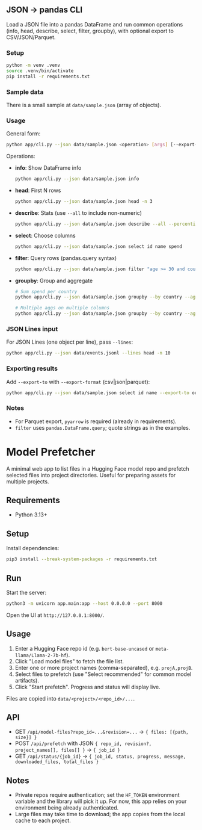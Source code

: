 ## JSON → pandas CLI

Load a JSON file into a pandas DataFrame and run common operations (info, head, describe, select, filter, groupby), with optional export to CSV/JSON/Parquet.

### Setup

```bash
python -m venv .venv
source .venv/bin/activate
pip install -r requirements.txt
```

### Sample data

There is a small sample at `data/sample.json` (array of objects).

### Usage

General form:

```bash
python app/cli.py --json data/sample.json <operation> [args] [--export-to out.csv --export-format csv]
```

Operations:

- **info**: Show DataFrame info
  ```bash
  python app/cli.py --json data/sample.json info
  ```

- **head**: First N rows
  ```bash
  python app/cli.py --json data/sample.json head -n 3
  ```

- **describe**: Stats (use `--all` to include non-numeric)
  ```bash
  python app/cli.py --json data/sample.json describe --all --percentiles 0.1 0.5 0.9
  ```

- **select**: Choose columns
  ```bash
  python app/cli.py --json data/sample.json select id name spend
  ```

- **filter**: Query rows (pandas.query syntax)
  ```bash
  python app/cli.py --json data/sample.json filter "age >= 30 and country == 'US'"
  ```

- **groupby**: Group and aggregate
  ```bash
  # Sum spend per country
  python app/cli.py --json data/sample.json groupby --by country --agg spend=sum

  # Multiple aggs on multiple columns
  python app/cli.py --json data/sample.json groupby --by country --agg spend=sum,mean --agg age=mean
  ```

### JSON Lines input

For JSON Lines (one object per line), pass `--lines`:

```bash
python app/cli.py --json data/events.jsonl --lines head -n 10
```

### Exporting results

Add `--export-to` with `--export-format` (csv|json|parquet):

```bash
python app/cli.py --json data/sample.json select id name --export-to out.csv --export-format csv
```

### Notes

- For Parquet export, `pyarrow` is required (already in requirements).
- `filter` uses `pandas.DataFrame.query`; quote strings as in the examples.
# Model Prefetcher

A minimal web app to list files in a Hugging Face model repo and prefetch selected files into project directories. Useful for preparing assets for multiple projects.

## Requirements
- Python 3.13+

## Setup
Install dependencies:

```bash
pip3 install --break-system-packages -r requirements.txt
```

## Run
Start the server:

```bash
python3 -m uvicorn app.main:app --host 0.0.0.0 --port 8000
```

Open the UI at `http://127.0.0.1:8000/`.

## Usage
1. Enter a Hugging Face repo id (e.g. `bert-base-uncased` or `meta-llama/Llama-2-7b-hf`).
2. Click "Load model files" to fetch the file list.
3. Enter one or more project names (comma-separated), e.g. `projA,projB`.
4. Select files to prefetch (use "Select recommended" for common model artifacts).
5. Click "Start prefetch". Progress and status will display live.

Files are copied into `data/<project>/<repo_id>/...`.

## API
- GET `/api/model-files?repo_id=...&revision=...` → `{ files: [{path, size}] }`
- POST `/api/prefetch` with JSON `{ repo_id, revision?, project_names[], files[] }` → `{ job_id }`
- GET `/api/status/{job_id}` → `{ job_id, status, progress, message, downloaded_files, total_files }`

## Notes
- Private repos require authentication; set the `HF_TOKEN` environment variable and the library will pick it up. For now, this app relies on your environment being already authenticated.
- Large files may take time to download; the app copies from the local cache to each project.
